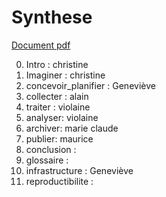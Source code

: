 # Synthese

[Document pdf](https://mi-gt-donnees.pages.math.unistra.fr/synthese/synthese_2020.pdf)


0.	Intro : christine
1.	Imaginer : christine
2.	concevoir_planifier : Geneviève 
3.	collecter : alain
4.	traiter : violaine
5.	analyser: violaine 
6.	archiver: marie claude 
7.	publier: maurice
8.	conclusion : 
9.	glossaire :
10.	infrastructure : Geneviève
11.	reproductibilite :
